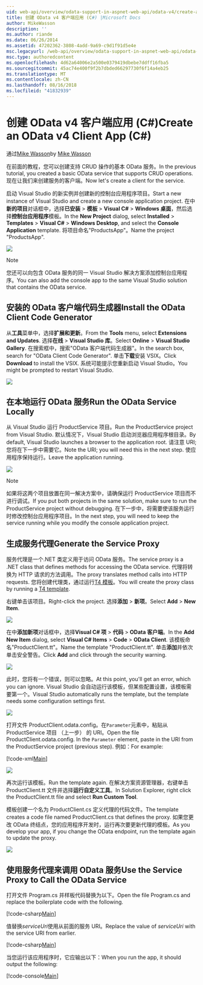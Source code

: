 ```yaml
---
uid: web-api/overview/odata-support-in-aspnet-web-api/odata-v4/create-an-odata-v4-client-app
title: 创建 OData v4 客户端应用 (C#) |Microsoft Docs
author: MikeWasson
description: ''
ms.author: riande
ms.date: 06/26/2014
ms.assetid: 47202362-3808-4add-9a69-c9d1f91d5e4e
msc.legacyurl: /web-api/overview/odata-support-in-aspnet-web-api/odata-v4/create-an-odata-v4-client-app
msc.type: authoredcontent
ms.openlocfilehash: 4d62a64006e2a500e0379419dbebe7ddff16fba5
ms.sourcegitcommit: 45ac74e400f9f2b7dbded66297730f6f14a4eb25
ms.translationtype: MT
ms.contentlocale: zh-CN
ms.lasthandoff: 08/16/2018
ms.locfileid: "41832939"
---
```

<a name="create-an-odata-v4-client-app-c"></a><span data-ttu-id="1cd1a-102">创建 OData v4 客户端应用 (C#)</span><span class="sxs-lookup"><span data-stu-id="1cd1a-102">Create an OData v4 Client App (C#)</span></span>
====================
<span data-ttu-id="1cd1a-103">通过[Mike Wasson](https://github.com/MikeWasson)</span><span class="sxs-lookup"><span data-stu-id="1cd1a-103">by [Mike Wasson](https://github.com/MikeWasson)</span></span>

<span data-ttu-id="1cd1a-104">在前面的教程，您可以创建支持 CRUD 操作的基本 OData 服务。</span><span class="sxs-lookup"><span data-stu-id="1cd1a-104">In the previous tutorial, you created a basic OData service that supports CRUD operations.</span></span> <span data-ttu-id="1cd1a-105">现在让我们来创建服务的客户端。</span><span class="sxs-lookup"><span data-stu-id="1cd1a-105">Now let's create a client for the service.</span></span>

<span data-ttu-id="1cd1a-106">启动 Visual Studio 的新实例并创建新的控制台应用程序项目。</span><span class="sxs-lookup"><span data-stu-id="1cd1a-106">Start a new instance of Visual Studio and create a new console application project.</span></span> <span data-ttu-id="1cd1a-107">在中**新的项目**对话框中，选择**已安装** &gt; **模板** &gt; **Visual C#** &gt; **Windows 桌面**，然后选择**控制台应用程序**模板。</span><span class="sxs-lookup"><span data-stu-id="1cd1a-107">In the **New Project** dialog, select **Installed** &gt; **Templates** &gt; **Visual C#** &gt; **Windows Desktop**, and select the **Console Application** template.</span></span> <span data-ttu-id="1cd1a-108">将项目命名&quot;ProductsApp&quot;。</span><span class="sxs-lookup"><span data-stu-id="1cd1a-108">Name the project &quot;ProductsApp&quot;.</span></span>

![](create-an-odata-v4-client-app/_static/image1.png)

> [!NOTE]
> <span data-ttu-id="1cd1a-109">您还可以向包含 OData 服务的同一 Visual Studio 解决方案添加控制台应用程序。</span><span class="sxs-lookup"><span data-stu-id="1cd1a-109">You can also add the console app to the same Visual Studio solution that contains the OData service.</span></span>


## <a name="install-the-odata-client-code-generator"></a><span data-ttu-id="1cd1a-110">安装的 OData 客户端代码生成器</span><span class="sxs-lookup"><span data-stu-id="1cd1a-110">Install the OData Client Code Generator</span></span>

<span data-ttu-id="1cd1a-111">从**工具**菜单中，选择**扩展和更新**。</span><span class="sxs-lookup"><span data-stu-id="1cd1a-111">From the **Tools** menu, select **Extensions and Updates**.</span></span> <span data-ttu-id="1cd1a-112">选择**在线** &gt; **Visual Studio 库**。</span><span class="sxs-lookup"><span data-stu-id="1cd1a-112">Select **Online** &gt; **Visual Studio Gallery**.</span></span> <span data-ttu-id="1cd1a-113">在搜索框中，搜索&quot;OData 客户端代码生成器&quot;。</span><span class="sxs-lookup"><span data-stu-id="1cd1a-113">In the search box, search for &quot;OData Client Code Generator&quot;.</span></span> <span data-ttu-id="1cd1a-114">单击**下载**安装 VSIX。</span><span class="sxs-lookup"><span data-stu-id="1cd1a-114">Click **Download** to install the VSIX.</span></span> <span data-ttu-id="1cd1a-115">系统可能提示您重新启动 Visual Studio。</span><span class="sxs-lookup"><span data-stu-id="1cd1a-115">You might be prompted to restart Visual Studio.</span></span>

[![](create-an-odata-v4-client-app/_static/image3.png)](create-an-odata-v4-client-app/_static/image2.png)

## <a name="run-the-odata-service-locally"></a><span data-ttu-id="1cd1a-116">在本地运行 OData 服务</span><span class="sxs-lookup"><span data-stu-id="1cd1a-116">Run the OData Service Locally</span></span>

<span data-ttu-id="1cd1a-117">从 Visual Studio 运行 ProductService 项目。</span><span class="sxs-lookup"><span data-stu-id="1cd1a-117">Run the ProductService project from Visual Studio.</span></span> <span data-ttu-id="1cd1a-118">默认情况下，Visual Studio 启动浏览器应用程序根目录。</span><span class="sxs-lookup"><span data-stu-id="1cd1a-118">By default, Visual Studio launches a browser to the application root.</span></span> <span data-ttu-id="1cd1a-119">请注意 URI;您将在下一步中需要它。</span><span class="sxs-lookup"><span data-stu-id="1cd1a-119">Note the URI; you will need this in the next step.</span></span> <span data-ttu-id="1cd1a-120">使应用程序保持运行。</span><span class="sxs-lookup"><span data-stu-id="1cd1a-120">Leave the application running.</span></span>

![](create-an-odata-v4-client-app/_static/image4.png)

> [!NOTE]
> <span data-ttu-id="1cd1a-121">如果将这两个项目放置在同一解决方案中，请确保运行 ProductService 项目而不进行调试。</span><span class="sxs-lookup"><span data-stu-id="1cd1a-121">If you put both projects in the same solution, make sure to run the ProductService project without debugging.</span></span> <span data-ttu-id="1cd1a-122">在下一步中，将需要使该服务运行时修改控制台应用程序项目。</span><span class="sxs-lookup"><span data-stu-id="1cd1a-122">In the next step, you will need to keep the service running while you modify the console application project.</span></span>


## <a name="generate-the-service-proxy"></a><span data-ttu-id="1cd1a-123">生成服务代理</span><span class="sxs-lookup"><span data-stu-id="1cd1a-123">Generate the Service Proxy</span></span>

<span data-ttu-id="1cd1a-124">服务代理是一个.NET 类定义用于访问 OData 服务。</span><span class="sxs-lookup"><span data-stu-id="1cd1a-124">The service proxy is a .NET class that defines methods for accessing the OData service.</span></span> <span data-ttu-id="1cd1a-125">代理将转换为 HTTP 请求的方法调用。</span><span class="sxs-lookup"><span data-stu-id="1cd1a-125">The proxy translates method calls into HTTP requests.</span></span> <span data-ttu-id="1cd1a-126">您将创建代理类，通过运行[T4 模板](https://msdn.microsoft.com/library/bb126445.aspx)。</span><span class="sxs-lookup"><span data-stu-id="1cd1a-126">You will create the proxy class by running a [T4 template](https://msdn.microsoft.com/library/bb126445.aspx).</span></span>

<span data-ttu-id="1cd1a-127">右键单击该项目。</span><span class="sxs-lookup"><span data-stu-id="1cd1a-127">Right-click the project.</span></span> <span data-ttu-id="1cd1a-128">选择**添加** &gt; **新项**。</span><span class="sxs-lookup"><span data-stu-id="1cd1a-128">Select **Add** &gt; **New Item**.</span></span>

![](create-an-odata-v4-client-app/_static/image5.png)

<span data-ttu-id="1cd1a-129">在中**添加新项**对话框中，选择**Visual C# 项** &gt; **代码** &gt; **OData 客户端**。</span><span class="sxs-lookup"><span data-stu-id="1cd1a-129">In the **Add New Item** dialog, select **Visual C# Items** &gt; **Code** &gt; **OData Client**.</span></span> <span data-ttu-id="1cd1a-130">该模板命名&quot;ProductClient.tt&quot;。</span><span class="sxs-lookup"><span data-stu-id="1cd1a-130">Name the template &quot;ProductClient.tt&quot;.</span></span> <span data-ttu-id="1cd1a-131">单击**添加**并依次单击安全警告。</span><span class="sxs-lookup"><span data-stu-id="1cd1a-131">Click **Add** and click through the security warning.</span></span>

[![](create-an-odata-v4-client-app/_static/image7.png)](create-an-odata-v4-client-app/_static/image6.png)

<span data-ttu-id="1cd1a-132">此时，您将有一个错误，则可以忽略。</span><span class="sxs-lookup"><span data-stu-id="1cd1a-132">At this point, you'll get an error, which you can ignore.</span></span> <span data-ttu-id="1cd1a-133">Visual Studio 会自动运行该模板，但某些配置设置，该模板需要第一个。</span><span class="sxs-lookup"><span data-stu-id="1cd1a-133">Visual Studio automatically runs the template, but the template needs some configuration settings first.</span></span>

[![](create-an-odata-v4-client-app/_static/image9.png)](create-an-odata-v4-client-app/_static/image8.png)

<span data-ttu-id="1cd1a-134">打开文件 ProductClient.odata.config。在`Parameter`元素中，粘贴从 ProductService 项目 （上一步） 的 URI。</span><span class="sxs-lookup"><span data-stu-id="1cd1a-134">Open the file ProductClient.odata.config. In the `Parameter` element, paste in the URI from the ProductService project (previous step).</span></span> <span data-ttu-id="1cd1a-135">例如：</span><span class="sxs-lookup"><span data-stu-id="1cd1a-135">For example:</span></span>

[!code-xml[Main](create-an-odata-v4-client-app/samples/sample1.xml)]

[![](create-an-odata-v4-client-app/_static/image11.png)](create-an-odata-v4-client-app/_static/image10.png)

<span data-ttu-id="1cd1a-136">再次运行该模板。</span><span class="sxs-lookup"><span data-stu-id="1cd1a-136">Run the template again.</span></span> <span data-ttu-id="1cd1a-137">在解决方案资源管理器，右键单击 ProductClient.tt 文件并选择**运行自定义工具**。</span><span class="sxs-lookup"><span data-stu-id="1cd1a-137">In Solution Explorer, right click the ProductClient.tt file and select **Run Custom Tool**.</span></span>

<span data-ttu-id="1cd1a-138">模板创建一个名为 ProductClient.cs 定义代理的代码文件。</span><span class="sxs-lookup"><span data-stu-id="1cd1a-138">The template creates a code file named ProductClient.cs that defines the proxy.</span></span> <span data-ttu-id="1cd1a-139">如果您更改 OData 终结点，您的应用程序开发时，运行再次要更新代理的模板。</span><span class="sxs-lookup"><span data-stu-id="1cd1a-139">As you develop your app, if you change the OData endpoint, run the template again to update the proxy.</span></span>

![](create-an-odata-v4-client-app/_static/image12.png)

## <a name="use-the-service-proxy-to-call-the-odata-service"></a><span data-ttu-id="1cd1a-140">使用服务代理来调用 OData 服务</span><span class="sxs-lookup"><span data-stu-id="1cd1a-140">Use the Service Proxy to Call the OData Service</span></span>

<span data-ttu-id="1cd1a-141">打开文件 Program.cs 并样板代码替换为以下。</span><span class="sxs-lookup"><span data-stu-id="1cd1a-141">Open the file Program.cs and replace the boilerplate code with the following.</span></span>

[!code-csharp[Main](create-an-odata-v4-client-app/samples/sample2.cs)]

<span data-ttu-id="1cd1a-142">值替换*serviceUri*使用从前面的服务 URI。</span><span class="sxs-lookup"><span data-stu-id="1cd1a-142">Replace the value of *serviceUri* with the service URI from earlier.</span></span>

[!code-csharp[Main](create-an-odata-v4-client-app/samples/sample3.cs)]

<span data-ttu-id="1cd1a-143">当您运行该应用程序时，它应输出以下：</span><span class="sxs-lookup"><span data-stu-id="1cd1a-143">When you run the app, it should output the following:</span></span>

[!code-console[Main](create-an-odata-v4-client-app/samples/sample4.cmd)]
